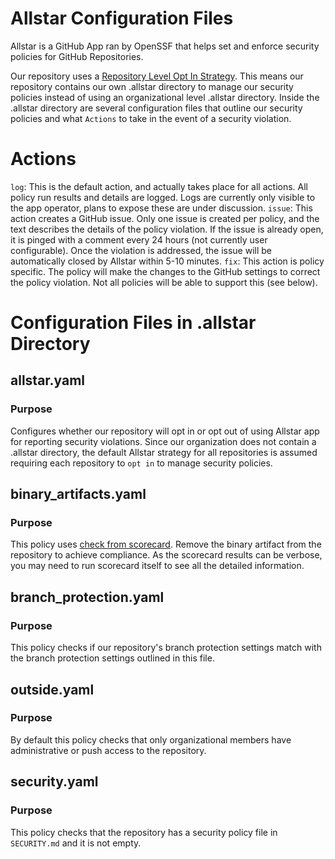 # Allstar Configuration Files

Allstar is a GitHub App ran by OpenSSF that helps set and enforce security policies for GitHub Repositories. 

Our repository uses a [Repository Level Opt In Strategy](https://github.com/ossf/allstar/blob/main/quick-start.md#repository-level). This means our repository contains our own .allstar directory to manage our security policies instead of using an organizational level .allstar directory. Inside the .allstar directory are several configuration files that outline our security policies and what `Actions` to take in the event of a security violation.

# Actions
`log`: This is the default action, and actually takes place for all actions. All policy run results and details are logged. Logs are currently only visible to the app operator, plans to expose these are under discussion.
`issue`: This action creates a GitHub issue. Only one issue is created per policy, and the text describes the details of the policy violation. If the issue is already open, it is pinged with a comment every 24 hours (not currently user configurable). Once the violation is addressed, the issue will be automatically closed by Allstar within 5-10 minutes.
`fix`: This action is policy specific. The policy will make the changes to the GitHub settings to correct the policy violation. Not all policies will be able to support this (see below).

# Configuration Files in .allstar Directory

## allstar.yaml
### Purpose

Configures whether our repository will opt in or opt out of using Allstar app for reporting security violations. Since our organization does not contain a .allstar directory, the default Allstar strategy for all repositories is assumed requiring each repository to `opt in` to manage security policies. 

## binary_artifacts.yaml
### Purpose

This policy uses [check from scorecard](https://github.com/ossf/scorecard/#scorecard-checks). Remove the binary artifact from the repository to achieve compliance. As the scorecard results can be verbose, you may need to run scorecard itself to see all the detailed information.

## branch_protection.yaml
### Purpose

This policy checks if our repository's branch protection settings match with the branch protection settings outlined in this file.

## outside.yaml
### Purpose

By default this policy checks that only organizational members have administrative or push access to the repository.

## security.yaml
### Purpose

This policy checks that the repository has a security policy file in `SECURITY.md` and it is not empty. 

